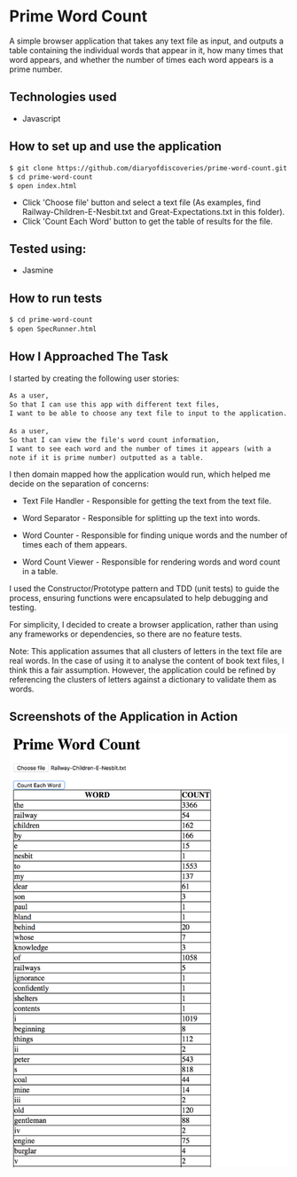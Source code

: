 Prime Word Count
================
A simple browser application that takes any text file as input, and outputs a table containing the individual words that appear in it, how many times that word appears, and whether the number of times each word appears is a prime number.

Technologies used
----
- Javascript

How to set up and use the application
----
```
$ git clone https://github.com/diaryofdiscoveries/prime-word-count.git
$ cd prime-word-count
$ open index.html
```
- Click 'Choose file' button and select a text file (As examples, find Railway-Children-E-Nesbit.txt and Great-Expectations.txt in this folder).
- Click 'Count Each Word' button to get the table of results for the file.

Tested using:
----
- Jasmine

How to run tests
----
```sh
$ cd prime-word-count
$ open SpecRunner.html
```

How I Approached The Task
----
I started by creating the following user stories:

```
As a user,
So that I can use this app with different text files,
I want to be able to choose any text file to input to the application.

As a user,
So that I can view the file's word count information,
I want to see each word and the number of times it appears (with a note if it is prime number) outputted as a table.
```
I then domain mapped how the application would run, which helped me decide on the separation of concerns:

- Text File Handler - Responsible for getting the text from the text file.

- Word Separator - Responsible for splitting up the text into words.

- Word Counter - Responsible for finding unique words and the number of times each of them appears.

- Word Count Viewer - Responsible for rendering words and word count in a table.

I used the Constructor/Prototype pattern and TDD (unit tests) to guide the process, ensuring functions were encapsulated to help debugging and testing.

For simplicity, I decided to create a browser application, rather than using any frameworks or dependencies, so there are no feature tests.

Note: This application assumes that all clusters of letters in the text file are real words. In the case of using it to analyse the content of book text files, I think this a fair assumption. However, the application could be refined by referencing the clusters of letters against a dictionary to validate them as words.

Screenshots of the Application in Action
----
![Great Expectations](public/img/part-1-screenshot.png)
